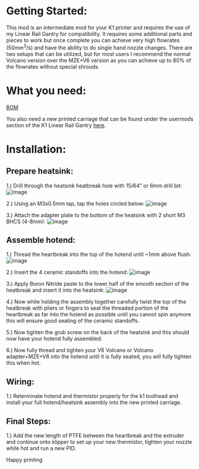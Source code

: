 # Getting Started:

This mod is an intermediate mod for your K1 printer and requires the use of my Linear Rail Gantry for compatibility. It requires some additional parts and pieces to work but once complete you can achieve very high flowrates (50mm<sup>3</sup>/s) and have the ability to do single hand nozzle changes. There are two setups that can be utilized, but for most users I recommend the normal Volcano version over the MZE+V6 version as you can achieve up to 80% of the flowrates without special shrouds.


# What you need:

[BOM](https://docs.google.com/spreadsheets/d/1sPTMPV2eK_xJK3cMwCgg2oyzx_67ZIePCPmvhL2Yadw/)

You also need a new printed carriage that can be found under the usermods section of the K1 Linear Rail Gantry [here](https://github.com/tlace17/K1-Linear-Rail-Gantry/tree/main/user-mods/BootyCall%20Jones/Dragon%20ACE%20Mod).


# Installation:


## Prepare heatsink:

1.) Drill through the heatsink heatbreak hole with 15/64” or 6mm drill bit:
![image](https://github.com/user-attachments/assets/d860f72f-a0d8-4043-8d4f-35189edfe326)

2.) Using an M3x0.5mm tap, tap the holes circled below: 
![image](https://github.com/user-attachments/assets/902403b3-4d97-48bb-8f94-709a00dca0b1)

3.) Attach the adapter plate to the bottom of the heatsink with 2 short M3 BHCS (4-8mm):
![image](https://github.com/user-attachments/assets/f692548d-ad80-4e5d-9938-32c74468f7a1)

## Assemble hotend:

1.) Thread the heartbreak into the top of the hotend until ~1mm above flush:
![image](https://github.com/user-attachments/assets/713c94e0-8f18-4474-bb2b-78cf9d2d8f46)


2.) Insert the 4 ceramic standoffs into the hotend: 
![image](https://github.com/user-attachments/assets/249d4c61-a6b7-4f3a-ae1e-ee7f39f3add7)


3.) Apply Boron Nitride paste to the lower half of the smooth section of the heatbreak and insert it into the heatsink:
![image](https://github.com/user-attachments/assets/c1984e64-4905-481f-aec0-728cc18a6f98)


4.) Now while holding the assembly together carefully twist the top of the heatbreak with pliers or fingers to seat the threaded portion of the heartbreak as far into the hotend as possible until you cannot spin anymore this will ensure good seating of the ceramic standoffs. 

5.) Now tighten the grub screw on the back of the heatsink and this should now have your hotend fully assembled.

6.) Now fully thread and tighten your V6 Volcano or Volcano adapter+MZE+V6 into the hotend until it is fully seated, you will fully tighten this when hot.


## Wiring:

1.) Reterminate hotend and thermistor properly for the k1 toolhead and install your full hotend/heatsink assembly into the new printed carriage.


## Final Steps:

1.) Add the new length of PTFE between the heartbreak and the extruder and continue onto klipper to set up your new thermistor, tighten your nozzle while hot and run a new PID.

Happy printing
